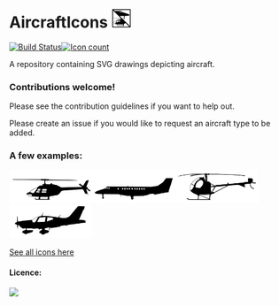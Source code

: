# AircraftIcons <img src="./icon.svg" width="35">
[![Build Status](https://drone.deinara.nl/api/badges/Deinara/AircraftIcons/status.svg)](https://drone.deinara.nl/Deinara/AircraftIcons)[![Icon count](https://drone.deinara.nl/web/AircraftIcons/master/numicons.svg)](https://drone.deinara.nl/web/AircraftIcons/master/AircraftIcons.html)

A repository containing SVG drawings depicting aircraft.


### Contributions welcome!
Please see the contribution guidelines if you want to help out.

Please create an issue if you would like to request an aircraft type to be added.

### A few examples:
<img src="./rotorcraft/B06.svg" width="150"><img src="./fixed-wing/JS41.svg" width="150"><img src="./rotorcraft/H269.svg" width="150"><img src="./fixed-wing/TOBA.svg" width="150">

[See all icons here](https://drone.deinara.nl/web/AircraftIcons/master/AircraftIcons.html)

#### Licence:
<img src="https://licensebuttons.net/l/by-nc-sa/4.0/88x31.png" height="25">
